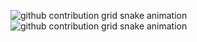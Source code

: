 ![github contribution grid snake animation](https://raw.githubusercontent.com/putragabrielll/putragabrielll/output/github-snake-dark.svg#gh-dark-mode-only)![github contribution grid snake animation](https://raw.githubusercontent.com/putragabrielll/putragabrielll/output/github-snake.svg#gh-light-mode-only)
